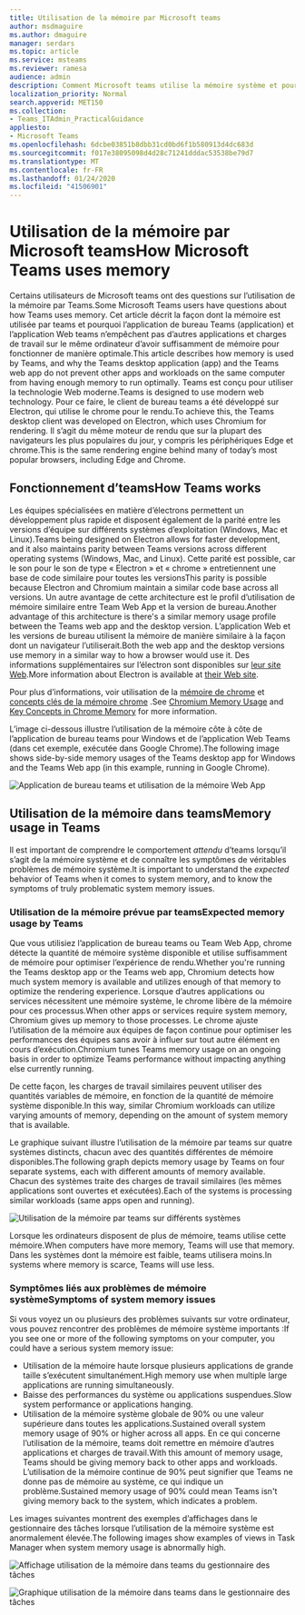 ```yaml
---
title: Utilisation de la mémoire par Microsoft teams
author: msdmaguire
ms.author: dmaguire
manager: serdars
ms.topic: article
ms.service: msteams
ms.reviewer: ramesa
audience: admin
description: Comment Microsoft teams utilise la mémoire système et pourquoi l’utilisation de la mémoire est identique entre l’application de bureau et l’application Web.
localization_priority: Normal
search.appverid: MET150
ms.collection:
- Teams_ITAdmin_PracticalGuidance
appliesto:
- Microsoft Teams
ms.openlocfilehash: 6dcbe03851b8dbb31cd0bd6f1b580913d4dc683d
ms.sourcegitcommit: f017e38095098d4d28c71241dddac53538be79d7
ms.translationtype: MT
ms.contentlocale: fr-FR
ms.lasthandoff: 01/24/2020
ms.locfileid: "41506901"
---
```

# <a name="how-microsoft-teams-uses-memory"></a><span data-ttu-id="c51c5-103">Utilisation de la mémoire par Microsoft teams</span><span class="sxs-lookup"><span data-stu-id="c51c5-103">How Microsoft Teams uses memory</span></span>

<span data-ttu-id="c51c5-104">Certains utilisateurs de Microsoft teams ont des questions sur l’utilisation de la mémoire par Teams.</span><span class="sxs-lookup"><span data-stu-id="c51c5-104">Some Microsoft Teams users have questions about how Teams uses memory.</span></span> <span data-ttu-id="c51c5-105">Cet article décrit la façon dont la mémoire est utilisée par teams et pourquoi l’application de bureau Teams (application) et l’application Web teams n’empêchent pas d’autres applications et charges de travail sur le même ordinateur d’avoir suffisamment de mémoire pour fonctionner de manière optimale.</span><span class="sxs-lookup"><span data-stu-id="c51c5-105">This article describes how memory is used by Teams, and why the Teams desktop application (app) and the Teams web app do not prevent other apps and workloads on the same computer from having enough memory to run optimally.</span></span> <span data-ttu-id="c51c5-106">Teams est conçu pour utiliser la technologie Web moderne.</span><span class="sxs-lookup"><span data-stu-id="c51c5-106">Teams is designed to use modern web technology.</span></span> <span data-ttu-id="c51c5-107">Pour ce faire, le client de bureau teams a été développé sur Electron, qui utilise le chrome pour le rendu.</span><span class="sxs-lookup"><span data-stu-id="c51c5-107">To achieve this, the Teams desktop client was developed on Electron, which uses Chromium for rendering.</span></span> <span data-ttu-id="c51c5-108">Il s’agit du même moteur de rendu que sur la plupart des navigateurs les plus populaires du jour, y compris les périphériques Edge et chrome.</span><span class="sxs-lookup"><span data-stu-id="c51c5-108">This is the same rendering engine behind many of today’s most popular browsers, including Edge and Chrome.</span></span>

## <a name="how-teams-works"></a><span data-ttu-id="c51c5-109">Fonctionnement d’teams</span><span class="sxs-lookup"><span data-stu-id="c51c5-109">How Teams works</span></span>

<span data-ttu-id="c51c5-110">Les équipes spécialisées en matière d’électrons permettent un développement plus rapide et disposent également de la parité entre les versions d’équipe sur différents systèmes d’exploitation (Windows, Mac et Linux).</span><span class="sxs-lookup"><span data-stu-id="c51c5-110">Teams being designed on Electron allows for faster development, and it also maintains parity between Teams versions across different operating systems (Windows, Mac, and Linux).</span></span> <span data-ttu-id="c51c5-111">Cette parité est possible, car le son pour le son de type « Electron » et « chrome » entretiennent une base de code similaire pour toutes les versions</span><span class="sxs-lookup"><span data-stu-id="c51c5-111">This parity is possible because Electron and Chromium maintain a similar code base across all versions.</span></span> <span data-ttu-id="c51c5-112">Un autre avantage de cette architecture est le profil d’utilisation de mémoire similaire entre Team Web App et la version de bureau.</span><span class="sxs-lookup"><span data-stu-id="c51c5-112">Another advantage of this architecture is there's a similar memory usage profile between the Teams web app and the desktop version.</span></span> <span data-ttu-id="c51c5-113">L’application Web et les versions de bureau utilisent la mémoire de manière similaire à la façon dont un navigateur l’utiliserait.</span><span class="sxs-lookup"><span data-stu-id="c51c5-113">Both the web app and the desktop versions use memory in a similar way to how a browser would use it.</span></span> <span data-ttu-id="c51c5-114">Des informations supplémentaires sur l’électron sont disponibles sur [leur site Web](https://electronjs.org/).</span><span class="sxs-lookup"><span data-stu-id="c51c5-114">More information about Electron is available at [their Web site](https://electronjs.org/).</span></span>

<span data-ttu-id="c51c5-115">Pour plus d’informations, voir utilisation de la [mémoire de chrome](https://www.chromium.org/developers/memory-usage-backgrounder) et [concepts clés de la mémoire chrome](https://chromium.googlesource.com/chromium/src.git/+/master/docs/memory/key_concepts.md) .</span><span class="sxs-lookup"><span data-stu-id="c51c5-115">See [Chromium Memory Usage](https://www.chromium.org/developers/memory-usage-backgrounder) and [Key Concepts in Chrome Memory](https://chromium.googlesource.com/chromium/src.git/+/master/docs/memory/key_concepts.md) for more information.</span></span>

<span data-ttu-id="c51c5-116">L’image ci-dessous illustre l’utilisation de la mémoire côte à côte de l’application de bureau teams pour Windows et de l’application Web Teams (dans cet exemple, exécutée dans Google Chrome).</span><span class="sxs-lookup"><span data-stu-id="c51c5-116">The following image shows side-by-side memory usages of the Teams desktop app for Windows and the Teams Web app (in this example, running in Google Chrome).</span></span>

![Application de bureau teams et utilisation de la mémoire Web App](media/teams-memory-clientweb.png)

## <a name="memory-usage-in-teams"></a><span data-ttu-id="c51c5-118">Utilisation de la mémoire dans teams</span><span class="sxs-lookup"><span data-stu-id="c51c5-118">Memory usage in Teams</span></span>

<span data-ttu-id="c51c5-119">Il est important de comprendre le comportement *attendu* d’teams lorsqu’il s’agit de la mémoire système et de connaître les symptômes de véritables problèmes de mémoire système.</span><span class="sxs-lookup"><span data-stu-id="c51c5-119">It is important to understand the *expected* behavior of Teams when it comes to system memory, and to know the symptoms of truly problematic system memory issues.</span></span>

### <a name="expected-memory-usage-by-teams"></a><span data-ttu-id="c51c5-120">Utilisation de la mémoire prévue par teams</span><span class="sxs-lookup"><span data-stu-id="c51c5-120">Expected memory usage by Teams</span></span>

<span data-ttu-id="c51c5-121">Que vous utilisiez l’application de bureau teams ou Team Web App, chrome détecte la quantité de mémoire système disponible et utilise suffisamment de mémoire pour optimiser l’expérience de rendu.</span><span class="sxs-lookup"><span data-stu-id="c51c5-121">Whether you're running the Teams desktop app or the Teams web app, Chromium detects how much system memory is available and utilizes enough of that memory to optimize the rendering experience.</span></span> <span data-ttu-id="c51c5-122">Lorsque d’autres applications ou services nécessitent une mémoire système, le chrome libère de la mémoire pour ces processus.</span><span class="sxs-lookup"><span data-stu-id="c51c5-122">When other apps or services require system memory, Chromium gives up memory to those processes.</span></span> <span data-ttu-id="c51c5-123">Le chrome ajuste l’utilisation de la mémoire aux équipes de façon continue pour optimiser les performances des équipes sans avoir à influer sur tout autre élément en cours d’exécution.</span><span class="sxs-lookup"><span data-stu-id="c51c5-123">Chromium tunes Teams memory usage on an ongoing basis in order to optimize Teams performance without impacting anything else currently running.</span></span>

<span data-ttu-id="c51c5-124">De cette façon, les charges de travail similaires peuvent utiliser des quantités variables de mémoire, en fonction de la quantité de mémoire système disponible.</span><span class="sxs-lookup"><span data-stu-id="c51c5-124">In this way, similar Chromium workloads can utilize varying amounts of memory, depending on the amount of system memory that is available.</span></span>

<span data-ttu-id="c51c5-125">Le graphique suivant illustre l’utilisation de la mémoire par teams sur quatre systèmes distincts, chacun avec des quantités différentes de mémoire disponibles.</span><span class="sxs-lookup"><span data-stu-id="c51c5-125">The following graph depicts memory usage by Teams on four separate systems, each with different amounts of memory available.</span></span> <span data-ttu-id="c51c5-126">Chacun des systèmes traite des charges de travail similaires (les mêmes applications sont ouvertes et exécutées).</span><span class="sxs-lookup"><span data-stu-id="c51c5-126">Each of the systems is processing similar workloads (same apps open and running).</span></span>

![Utilisation de la mémoire par teams sur différents systèmes](media/teams-memory-usage.png)

<span data-ttu-id="c51c5-128">Lorsque les ordinateurs disposent de plus de mémoire, teams utilise cette mémoire.</span><span class="sxs-lookup"><span data-stu-id="c51c5-128">When computers have more memory, Teams will use that memory.</span></span> <span data-ttu-id="c51c5-129">Dans les systèmes dont la mémoire est faible, teams utilisera moins.</span><span class="sxs-lookup"><span data-stu-id="c51c5-129">In systems where memory is scarce, Teams will use less.</span></span> 

### <a name="symptoms-of-system-memory-issues"></a><span data-ttu-id="c51c5-130">Symptômes liés aux problèmes de mémoire système</span><span class="sxs-lookup"><span data-stu-id="c51c5-130">Symptoms of system memory issues</span></span>

<span data-ttu-id="c51c5-131">Si vous voyez un ou plusieurs des problèmes suivants sur votre ordinateur, vous pouvez rencontrer des problèmes de mémoire système importants :</span><span class="sxs-lookup"><span data-stu-id="c51c5-131">If you see one or more of the following symptoms on your computer, you could have a serious system memory issue:</span></span>

- <span data-ttu-id="c51c5-132">Utilisation de la mémoire haute lorsque plusieurs applications de grande taille s’exécutent simultanément.</span><span class="sxs-lookup"><span data-stu-id="c51c5-132">High memory use when multiple large applications are running simultaneously.</span></span>
- <span data-ttu-id="c51c5-133">Baisse des performances du système ou applications suspendues.</span><span class="sxs-lookup"><span data-stu-id="c51c5-133">Slow system performance or applications hanging.</span></span>
- <span data-ttu-id="c51c5-134">Utilisation de la mémoire système globale de 90% ou une valeur supérieure dans toutes les applications.</span><span class="sxs-lookup"><span data-stu-id="c51c5-134">Sustained overall system memory usage of 90% or higher across all apps.</span></span> <span data-ttu-id="c51c5-135">En ce qui concerne l’utilisation de la mémoire, teams doit remettre en mémoire d’autres applications et charges de travail.</span><span class="sxs-lookup"><span data-stu-id="c51c5-135">With this amount of memory usage, Teams should be giving memory back to other apps and workloads.</span></span> <span data-ttu-id="c51c5-136">L’utilisation de la mémoire continue de 90% peut signifier que Teams ne donne pas de mémoire au système, ce qui indique un problème.</span><span class="sxs-lookup"><span data-stu-id="c51c5-136">Sustained memory usage of 90% could mean Teams isn't giving memory back to the system, which indicates a problem.</span></span>

<span data-ttu-id="c51c5-137">Les images suivantes montrent des exemples d’affichages dans le gestionnaire des tâches lorsque l’utilisation de la mémoire système est anormalement élevée.</span><span class="sxs-lookup"><span data-stu-id="c51c5-137">The following images show examples of views in Task Manager when system memory usage is abnormally high.</span></span>

![Affichage utilisation de la mémoire dans teams du gestionnaire des tâches](media/teams-memory-high-mem-process-list.png)

![Graphique utilisation de la mémoire dans teams dans le gestionnaire des tâches](media/teams-memory-high-mem-process-list2.png)
